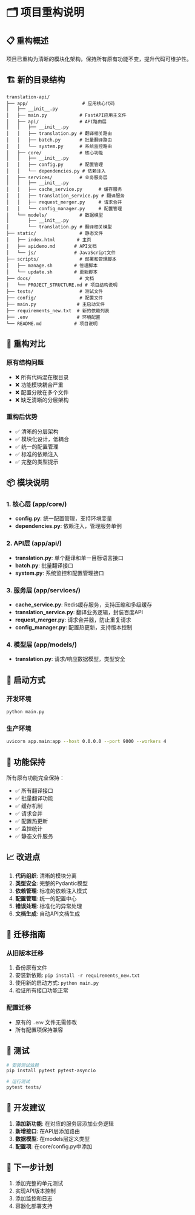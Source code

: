 # 🗂️ 项目重构说明

## 📋 重构概述

项目已重构为清晰的模块化架构，保持所有原有功能不变，提升代码可维护性。

## 🏗️ 新的目录结构

```
translation-api/
├── app/                    # 应用核心代码
│   ├── __init__.py
│   ├── main.py            # FastAPI应用主文件
│   ├── api/               # API路由层
│   │   ├── __init__.py
│   │   ├── translation.py # 翻译相关路由
│   │   ├── batch.py       # 批量翻译路由
│   │   └── system.py      # 系统监控路由
│   ├── core/              # 核心功能
│   │   ├── __init__.py
│   │   ├── config.py      # 配置管理
│   │   └── dependencies.py # 依赖注入
│   ├── services/          # 业务服务层
│   │   ├── __init__.py
│   │   ├── cache_service.py      # 缓存服务
│   │   ├── translation_service.py # 翻译服务
│   │   ├── request_merger.py     # 请求合并
│   │   └── config_manager.py     # 配置管理
│   └── models/            # 数据模型
│       ├── __init__.py
│       └── translation.py # 翻译相关模型
├── static/                # 静态文件
│   ├── index.html        # 主页
│   ├── apidemo.md       # API文档
│   └── js/              # JavaScript文件
├── scripts/               # 部署和管理脚本
│   ├── manage.sh        # 管理脚本
│   └── update.sh        # 更新脚本
├── docs/                  # 文档
│   └── PROJECT_STRUCTURE.md # 项目结构说明
├── tests/                 # 测试文件
├── config/                # 配置文件
├── main.py               # 主启动文件
├── requirements_new.txt  # 新的依赖列表
├── .env                  # 环境配置
└── README.md            # 项目说明
```

## 🔄 重构对比

### 原有结构问题
- ❌ 所有代码混在根目录
- ❌ 功能模块耦合严重
- ❌ 配置分散在多个文件
- ❌ 缺乏清晰的分层架构

### 重构后优势
- ✅ 清晰的分层架构
- ✅ 模块化设计，低耦合
- ✅ 统一的配置管理
- ✅ 标准的依赖注入
- ✅ 完整的类型提示

## 📦 模块说明

### 1. 核心层 (app/core/)
- **config.py**: 统一配置管理，支持环境变量
- **dependencies.py**: 依赖注入，管理服务单例

### 2. API层 (app/api/)
- **translation.py**: 单个翻译和单一目标语言接口
- **batch.py**: 批量翻译接口
- **system.py**: 系统监控和配置管理接口

### 3. 服务层 (app/services/)
- **cache_service.py**: Redis缓存服务，支持压缩和多级缓存
- **translation_service.py**: 翻译业务逻辑，封装百度API
- **request_merger.py**: 请求合并器，防止重复请求
- **config_manager.py**: 配置热更新，支持版本控制

### 4. 模型层 (app/models/)
- **translation.py**: 请求/响应数据模型，类型安全

## 🚀 启动方式

### 开发环境
```bash
python main.py
```

### 生产环境
```bash
uvicorn app.main:app --host 0.0.0.0 --port 9000 --workers 4
```

## 🔧 功能保持

所有原有功能完全保持：
- ✅ 所有翻译接口
- ✅ 批量翻译功能
- ✅ 缓存机制
- ✅ 请求合并
- ✅ 配置热更新
- ✅ 监控统计
- ✅ 静态文件服务

## 📈 改进点

1. **代码组织**: 清晰的模块分离
2. **类型安全**: 完整的Pydantic模型
3. **依赖管理**: 标准的依赖注入模式
4. **配置管理**: 统一的配置中心
5. **错误处理**: 标准化的异常处理
6. **文档生成**: 自动API文档生成

## 🔄 迁移指南

### 从旧版本迁移
1. 备份原有文件
2. 安装新依赖: `pip install -r requirements_new.txt`
3. 使用新的启动方式: `python main.py`
4. 验证所有接口功能正常

### 配置迁移
- 原有的 `.env` 文件无需修改
- 所有配置项保持兼容

## 🧪 测试

```bash
# 安装测试依赖
pip install pytest pytest-asyncio

# 运行测试
pytest tests/
```

## 📝 开发建议

1. **添加新功能**: 在对应的服务层添加业务逻辑
2. **新增接口**: 在API层添加路由
3. **数据模型**: 在models层定义类型
4. **配置项**: 在core/config.py中添加

## 🎯 下一步计划

1. 添加完整的单元测试
2. 实现API版本控制
3. 添加监控和日志
4. 容器化部署支持
